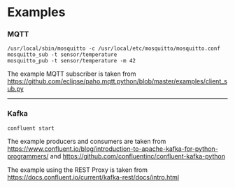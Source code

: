 # Examples

### MQTT

```
/usr/local/sbin/mosquitto -c /usr/local/etc/mosquitto/mosquitto.conf
mosquitto_sub -t sensor/temperature
mosquitto_pub -t sensor/temperature -m 42
```

The example MQTT subscriber is taken from https://github.com/eclipse/paho.mqtt.python/blob/master/examples/client_sub.py



***
### Kafka

```
confluent start
```

The example producers and consumers are taken from
https://www.confluent.io/blog/introduction-to-apache-kafka-for-python-programmers/
and
https://github.com/confluentinc/confluent-kafka-python

The example using the REST Proxy is taken from
https://docs.confluent.io/current/kafka-rest/docs/intro.html
